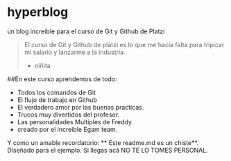 # hyperblog
un blog increible para el curso de Git y Github de Platzi
> El curso de Git y Github de platzi es lo que me hacia falta para tripicar mi salario y lanzarme a la industria.
> - niñita

##En este curso aprendemos de todo:

* Todos los comandos de Git
* El flujo de trabajo en Github
* El verdadero amor por las buenas practicas.
* Trucos muy divertidos del profesor.
* Las personalidades Multiples de Freddy.
* creado por el increible Egam team.

Y como un amable recordatorio: ** Este readme.md es un chiste**. Diseñado para el ejemplo. Si llegas acá NO  TE LO TOMES PERSONAL.